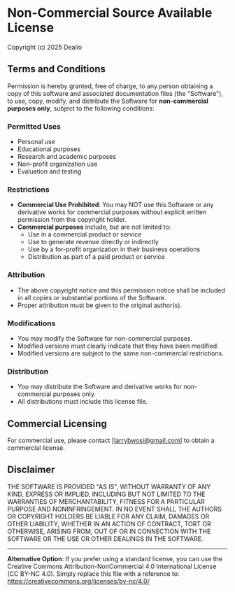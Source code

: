 # Non-Commercial Source Available License

Copyright (c) 2025 Dealio

## Terms and Conditions

Permission is hereby granted, free of charge, to any person obtaining a copy of this software and associated documentation files (the "Software"), to use, copy, modify, and distribute the Software for **non-commercial purposes only**, subject to the following conditions:

### Permitted Uses
- Personal use
- Educational purposes
- Research and academic purposes
- Non-profit organization use
- Evaluation and testing

### Restrictions
- **Commercial Use Prohibited**: You may NOT use this Software or any derivative works for commercial purposes without explicit written permission from the copyright holder.
- **Commercial purposes** include, but are not limited to:
  - Use in a commercial product or service
  - Use to generate revenue directly or indirectly
  - Use by a for-profit organization in their business operations
  - Distribution as part of a paid product or service

### Attribution
- The above copyright notice and this permission notice shall be included in all copies or substantial portions of the Software.
- Proper attribution must be given to the original author(s).

### Modifications
- You may modify the Software for non-commercial purposes.
- Modified versions must clearly indicate that they have been modified.
- Modified versions are subject to the same non-commercial restrictions.

### Distribution
- You may distribute the Software and derivative works for non-commercial purposes only.
- All distributions must include this license file.

## Commercial Licensing

For commercial use, please contact [larrybwosi@gmail.com] to obtain a commercial license.

## Disclaimer

THE SOFTWARE IS PROVIDED "AS IS", WITHOUT WARRANTY OF ANY KIND, EXPRESS OR IMPLIED, INCLUDING BUT NOT LIMITED TO THE WARRANTIES OF MERCHANTABILITY, FITNESS FOR A PARTICULAR PURPOSE AND NONINFRINGEMENT. IN NO EVENT SHALL THE AUTHORS OR COPYRIGHT HOLDERS BE LIABLE FOR ANY CLAIM, DAMAGES OR OTHER LIABILITY, WHETHER IN AN ACTION OF CONTRACT, TORT OR OTHERWISE, ARISING FROM, OUT OF OR IN CONNECTION WITH THE SOFTWARE OR THE USE OR OTHER DEALINGS IN THE SOFTWARE.

---

**Alternative Option**: If you prefer using a standard license, you can use the Creative Commons Attribution-NonCommercial 4.0 International License (CC BY-NC 4.0). Simply replace this file with a reference to: https://creativecommons.org/licenses/by-nc/4.0/